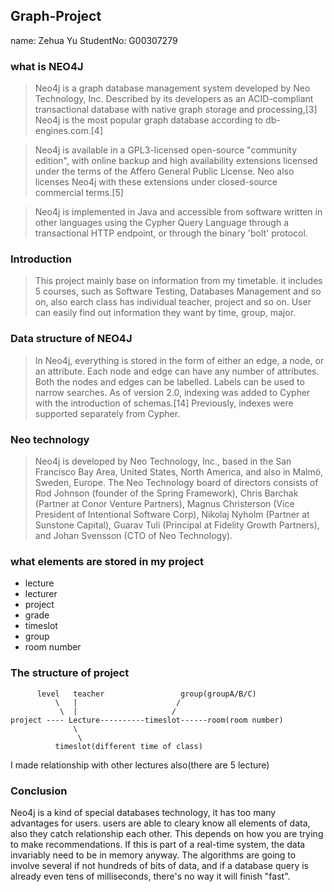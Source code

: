## Graph-Project
name: Zehua Yu
   StudentNo: G00307279



### what is NEO4J
>Neo4j is a graph database management system developed by Neo Technology, Inc. Described by its developers as an ACID-compliant transactional database with native graph storage and processing,[3] Neo4j is the most popular graph database according to db-engines.com.[4]

>Neo4j is available in a GPL3-licensed open-source "community edition", with online backup and high availability extensions licensed under the terms of the Affero General Public License. Neo also licenses Neo4j with these extensions under closed-source commercial terms.[5]

>Neo4j is implemented in Java and accessible from software written in other languages using the Cypher Query Language through a transactional HTTP endpoint, or through the binary 'bolt' protocol.

[WIKI]:https://en.wikipedia.org/wiki/Neo4j "NEO4J WIKI"



### Introduction
>This project mainly base on information from my timetable. it includes 5 courses, such as Software Testing, Databases Management and so on, also earch class has individual teacher, project and so on. User can easily find out information they want by time, group, major.




### Data structure of NEO4J
>In Neo4j, everything is stored in the form of either an edge, a node, or an attribute. Each node and edge can have any number of attributes. Both the nodes and edges can be labelled. Labels can be used to narrow searches. As of version 2.0, indexing was added to Cypher with the introduction of schemas.[14] Previously, indexes were supported separately from Cypher.


### Neo technology
>Neo4j is developed by Neo Technology, Inc., based in the San Francisco Bay Area, United States, North America, and also in Malmö, Sweden, Europe. The Neo Technology board of directors consists of Rod Johnson (founder of the Spring Framework), Chris Barchak (Partner at Conor Venture Partners), Magnus Christerson (Vice President of Intentional Software Corp), Nikolaj Nyholm (Partner at Sunstone Capital), Guarav Tuli (Principal at Fidelity Growth Partners), and Johan Svensson (CTO of Neo Technology).



### what elements are stored in my project
* lecture
* lecturer
* project
* grade
* timeslot
* group
* room number


### The structure of project


          level   teacher                 group(groupA/B/C)
              \   |                      /
               \  |                     /
    project ---- Lecture----------timeslot------room(room number)
                  \
                   \
              timeslot(different time of class)

  I made relationship with other lectures also(there are 5 lecture)   



### Conclusion

Neo4j is a kind of special databases technology, it has too many advantages for users. users are able to cleary know all elements of data, also they catch relationship each other. This depends on how you are trying to make recommendations. If this is part of a real-time system, the data invariably need to be in memory anyway. The algorithms are going to involve several if not hundreds of bits of data, and if a database query is already even tens of milliseconds, there's no way it will finish "fast".     





